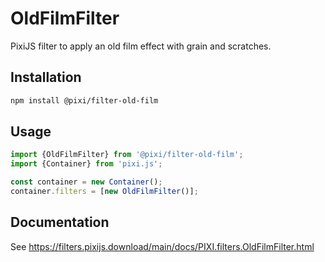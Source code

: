 # OldFilmFilter

PixiJS filter to apply an old film effect with grain and scratches.

## Installation

```bash
npm install @pixi/filter-old-film
```

## Usage

```js
import {OldFilmFilter} from '@pixi/filter-old-film';
import {Container} from 'pixi.js';

const container = new Container();
container.filters = [new OldFilmFilter()];
```

## Documentation

See https://filters.pixijs.download/main/docs/PIXI.filters.OldFilmFilter.html